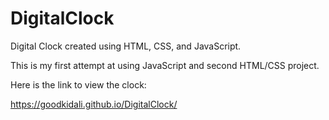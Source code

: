 # DigitalClock
Digital Clock created using HTML, CSS, and JavaScript.

This is my first attempt at using JavaScript and second HTML/CSS project.

Here is the link to view the clock:

https://goodkidali.github.io/DigitalClock/
